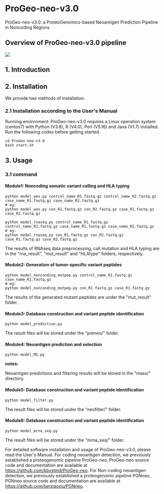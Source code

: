 # ProGeo-neo-v3.0
ProGeo-neo-v3.0: a ProteoGenomics-based Neoantigen Prediction Pipeline in Noncoding Regions

## Overview of ProGeo-neo-v3.0 pipeline
![](pipeline.png)
## 1. Introduction


## 2. Installation
We provide two methods of installation.
### 2.1 Installation according to the User's Manual 
Running environment: ProGeo-neo-v3.0 requires a Linux operation system (centos7) with Python (V3.8), R (V4.0), Perl (V5.16) and Java (V1.7) installed.
Run the following codes before getting started.
```
cd ProGeo-neo-v3.0
bash start.sh
```

## 3.	Usage
### 3.1 command
#### Module1: Noncoding somatic variant calling and HLA typing
```
python model_wes.py control_name_R1.fastq.gz control_name_R2.fastq.gz case_name_R1.fastq.gz case_name_R2.fastq.gz
# eg:
python model_wes.py con_R1.fastq.gz con_R2.fastq.gz case_R1.fastq.gz case_R2.fastq.gz

python model_rnaseq.py control_name_R1.fastq.gz control_name_R2.fastq.gz case_name_R1.fastq.gz case_name_R2.fastq.gz
# eg:
python model_rnaseq.py con_R1.fastq.gz con_R2.fastq.gz case_R1.fastq.gz case_R2.fastq.gz

```
The results of RNAseq data preprocessing, call mutation and HLA typing are in the "rna_result", "mut_result" and "HLAtype" folders, respectively.

#### Module2: Generation of tumor-specific variant peptides
```
python model_nonconding_mutpep.py control_name_R1.fastq.gz case_name_R1.fastq.gz
# eg:
python model_nonconding_mutpep.py con_R1.fastq.gz case_R1.fastq.gz
```
The results of the generated mutant peptides are under the "mut_result" folder.

#### Module3: Database construction and variant peptide identification 
```
python model_prediction.py
```
The result files will be stored under the "preneo/" folder.

#### Module4: Neoantigen prediction and selection
```
python model_MS.py
```
**notes:**

Neoantigen predictions and filtering results will be stored in the "mass/" directory.
#### Module5: Database construction and variant peptide identification 
```
python model_filter.py
```
The result files will be stored under the "neofilter/" folder.
#### Module6: Database construction and variant peptide identification 
```
python model_mrna_seq.py
```
The result files will be stored under the "mrna_seq/" folder.



For detailed software installation and usage of ProGeo-neo-v3.0, please read the User's Manual.
For coding neoantigen detection, we previously established a proteogenomic pipeline ProGeo-neo, ProGeo-neo source code and documentation are available at https://github.com/kbvstmd/ProGeo-neo.
For Non-coding neoantigen detection, we previously established a proteogenomic pipeline PGNneo, PGNneo source code and documentation are available at https://github.com/tanxiaoxiu/PGNneo.
